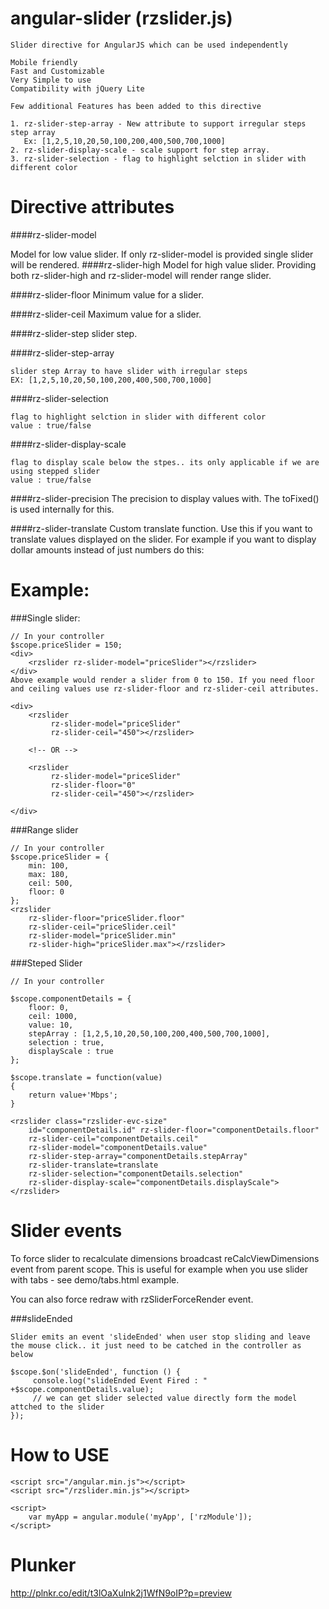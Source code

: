 angular-slider (rzslider.js)
========================
```
Slider directive for AngularJS which can be used independently 

Mobile friendly
Fast and Customizable
Very Simple to use
Compatibility with jQuery Lite

Few additional Features has been added to this directive

1. rz-slider-step-array - New attribute to support irregular steps step array
   Ex: [1,2,5,10,20,50,100,200,400,500,700,1000]
2. rz-slider-display-scale - scale support for step array.
3. rz-slider-selection - flag to highlight selction in slider with different color

```

Directive attributes
====================

####rz-slider-model

Model for low value slider. If only rz-slider-model is provided single slider will be rendered.
####rz-slider-high
Model for high value slider. Providing both rz-slider-high and rz-slider-model will render range slider.

####rz-slider-floor
Minimum value for a slider.

####rz-slider-ceil
Maximum value for a slider.

####rz-slider-step
slider step.

####rz-slider-step-array
```
slider step Array to have slider with irregular steps
EX: [1,2,5,10,20,50,100,200,400,500,700,1000]
```
####rz-slider-selection
```
flag to highlight selction in slider with different color
value : true/false
```
####rz-slider-display-scale
```
flag to display scale below the stpes.. its only applicable if we are using stepped slider
value : true/false
```
####rz-slider-precision
The precision to display values with. The toFixed() is used internally for this.

####rz-slider-translate
Custom translate function. Use this if you want to translate values displayed on the slider. For example if you want to display dollar amounts instead of just numbers do this:

Example:
========

###Single slider:
```
// In your controller
$scope.priceSlider = 150;
<div>
    <rzslider rz-slider-model="priceSlider"></rzslider>
</div>
Above example would render a slider from 0 to 150. If you need floor and ceiling values use rz-slider-floor and rz-slider-ceil attributes.

<div>
    <rzslider
         rz-slider-model="priceSlider"
         rz-slider-ceil="450"></rzslider>

    <!-- OR -->

    <rzslider
         rz-slider-model="priceSlider"
         rz-slider-floor="0"
         rz-slider-ceil="450"></rzslider>

</div>
```
###Range slider
```
// In your controller
$scope.priceSlider = {
    min: 100,
    max: 180,
    ceil: 500,
    floor: 0
};
<rzslider
    rz-slider-floor="priceSlider.floor"
    rz-slider-ceil="priceSlider.ceil"
    rz-slider-model="priceSlider.min"
    rz-slider-high="priceSlider.max"></rzslider>
```

###Steped Slider

```
// In your controller

$scope.componentDetails = {
    floor: 0,
    ceil: 1000,        
    value: 10,
    stepArray : [1,2,5,10,20,50,100,200,400,500,700,1000],
    selection : true,
    displayScale : true
};

$scope.translate = function(value)
{
    return value+'Mbps';
}

<rzslider class="rzslider-evc-size"
	id="componentDetails.id" rz-slider-floor="componentDetails.floor"
	rz-slider-ceil="componentDetails.ceil"
	rz-slider-model="componentDetails.value"
	rz-slider-step-array="componentDetails.stepArray"
	rz-slider-translate=translate
	rz-slider-selection="componentDetails.selection"
	rz-slider-display-scale="componentDetails.displayScale"> </rzslider>
```
Slider events
=============

To force slider to recalculate dimensions broadcast reCalcViewDimensions event from parent scope. This is useful for example when you use slider with tabs - see demo/tabs.html example.

You can also force redraw with rzSliderForceRender event.

###slideEnded
```
Slider emits an event 'slideEnded' when user stop sliding and leave the mouse click.. it just need to be catched in the controller as below

$scope.$on('slideEnded', function () {
     console.log("slideEnded Event Fired : " +$scope.componentDetails.value);
     // we can get slider selected value directly form the model attched to the slider
});

```

How to USE
==========
```
<script src="/angular.min.js"></script>
<script src="/rzslider.min.js"></script>

<script>
    var myApp = angular.module('myApp', ['rzModule']);
</script>
```
Plunker
=======
http://plnkr.co/edit/t3lOaXulnk2j1WfN9oIP?p=preview
